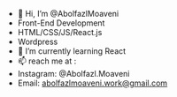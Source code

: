 - 👋 Hi, I’m @AbolfazlMoaveni
- Front-End Development
- HTML/CSS/JS/React.js
- Wordpress
- 🌱 I’m currently learning React
- 📫 reach me at :
- Instagram: @Abolfazl.Moaveni
- Email: abolfazlmoaveni.work@gmail.com

<!---
AbolfazlMoaveni/AbolfazlMoaveni is a ✨ special ✨ repository because its `README.md` (this file) appears on your GitHub profile.
You can click the Preview link to take a look at your changes.
--->
